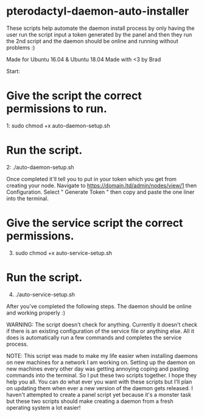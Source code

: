# pterodactyl-daemon-auto-installer



These scripts help automate the daemon install process by only having the user run the script input a token generated by the panel and then they run the 2nd script and the daemon should be online and running without problems :)


Made for Ubuntu 16.04 & Ubuntu 18.04
Made with <3 by Brad

Start:

# Give the script the correct permissions to run.
1: sudo chmod +x auto-daemon-setup.sh

# Run the script.
2: ./auto-daemon-setup.sh

Once completed it'll tell you to put in your token which you get from creating your node.
Navigate to https://domain.ltd/admin/nodes/view/1 then Configuration.
Select " Generate Token " then copy and paste the one liner into the terminal.

# Give the service script the correct permissions.
3. sudo chmod +x auto-service-setup.sh

# Run the script.
4. ./auto-service-setup.sh

After you've completed the following steps. The daemon should be online and working properly :)


WARNING: The script doesn't check for anything. Currently it doesn't check if there is an existing configuration of the service file or anything else. All it does is automatically run a few commands and completes the service process.

NOTE: This script was made to make my life easier when installing daemons on new machines for a network I am working on. Setting up the daemon on new machines every other day was getting annoying coping and pasting commands into the terminal. So I put these two scripts together. I hope they help you all. You can do what ever you want with these scripts but I'll plan on updating them when ever a new version of the daemon gets released. I haven't attempted to create a panel script yet because it's a monster task but these two scripts should make creating a daemon from a fresh operating system a lot easier!
